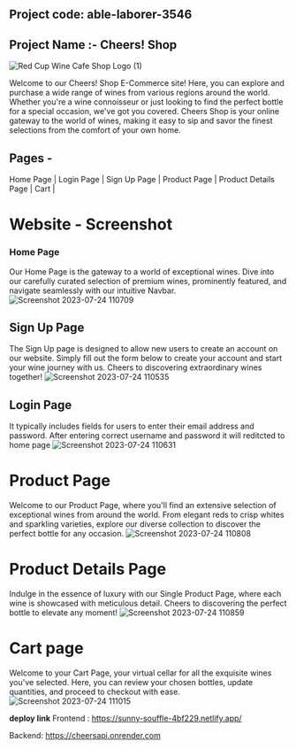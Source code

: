 ## Project code: able-laborer-3546
## Project Name :- Cheers! Shop
![Red Cup Wine Cafe Shop Logo (1)](https://github.com/patil-sandhya/able-laborer-3546/assets/117443062/8a6423c4-e9e3-4e61-9037-e3ba6824c06c)

Welcome to our Cheers! Shop E-Commerce site! Here, you can explore and purchase a wide range of wines from various regions around the world. Whether you're a wine connoisseur or just looking to find the perfect bottle for a special occasion, we've got you covered. Cheers Shop is your online gateway to the world of wines, making it easy to sip and savor the finest selections from the comfort of your own home.

## Pages -
Home Page |
Login Page |
Sign Up Page |
Product Page |
Product Details Page |
Cart |

# Website - Screenshot
### Home Page
Our Home Page is the gateway to a world of exceptional wines. Dive into our carefully curated selection of premium wines, prominently featured, and navigate seamlessly with our intuitive Navbar.
![Screenshot 2023-07-24 110709](https://github.com/patil-sandhya/able-laborer-3546/assets/117443062/f8da9503-3bc5-44b9-a7b2-33807184d860)
## Sign Up Page
The Sign Up page is designed to allow new users to create an account on our website. Simply fill out the form below to create your account and start your wine journey with us. Cheers to discovering extraordinary wines together!
![Screenshot 2023-07-24 110535](https://github.com/patil-sandhya/able-laborer-3546/assets/117443062/d7f90de2-9b71-48e2-a984-1875d65ad272)

## Login Page
It typically includes fields for users to enter their email address and password. After entering correct username and password it will reditcted to home page
![Screenshot 2023-07-24 110631](https://github.com/patil-sandhya/able-laborer-3546/assets/117443062/3bb70acb-face-4ed8-93ad-d16d1509cdfd)

# Product Page
Welcome to our Product Page, where you'll find an extensive selection of exceptional wines from around the world. From elegant reds to crisp whites and sparkling varieties, explore our diverse collection to discover the perfect bottle for any occasion.
![Screenshot 2023-07-24 110808](https://github.com/patil-sandhya/able-laborer-3546/assets/117443062/b5b5277b-a5d5-4ed4-b22f-1d940876caad)


# Product Details Page
Indulge in the essence of luxury with our Single Product Page, where each wine is showcased with meticulous detail. Cheers to discovering the perfect bottle to elevate any moment!
![Screenshot 2023-07-24 110859](https://github.com/patil-sandhya/able-laborer-3546/assets/117443062/8f23b99b-529a-4afa-9ffc-bb6a05057a1e)

# Cart page 
Welcome to your Cart Page, your virtual cellar for all the exquisite wines you've selected. Here, you can review your chosen bottles, update quantities, and proceed to checkout with ease.
![Screenshot 2023-07-24 111015](https://github.com/patil-sandhya/able-laborer-3546/assets/117443062/3a0cbfbb-b31f-41f7-93dd-533b17b1939a)


**deploy link**
Frontend :
https://sunny-souffle-4bf229.netlify.app/

Backend:
https://cheersapi.onrender.com



